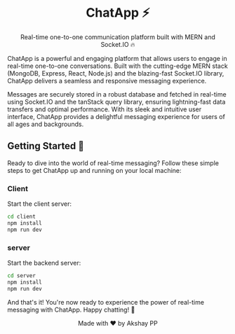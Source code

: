 <div align="center">
 <h1>ChatApp ⚡</h1>
 <p>Real-time one-to-one communication platform built with MERN and Socket.IO 🔥</p>
</div>

ChatApp is a powerful and engaging platform that allows users to engage in real-time one-to-one conversations. Built with the cutting-edge MERN stack (MongoDB, Express, React, Node.js) and the blazing-fast Socket.IO library, ChatApp delivers a seamless and responsive messaging experience.

Messages are securely stored in a robust database and fetched in real-time using Socket.IO and the tanStack query library, ensuring lightning-fast data transfers and optimal performance. With its sleek and intuitive user interface, ChatApp provides a delightful messaging experience for users of all ages and backgrounds.

## Getting Started 🚀

Ready to dive into the world of real-time messaging? Follow these simple steps to get ChatApp up and running on your local machine:

### Client

Start the client server:

```bash
cd client
npm install
npm run dev
```

### server

Start the backend server:

```bash
cd server
npm install
npm run dev
```

And that's it! You're now ready to experience the power of real-time messaging with ChatApp. Happy chatting! 💬
<div align="center">
  Made with ❤️ by Akshay PP
</div
